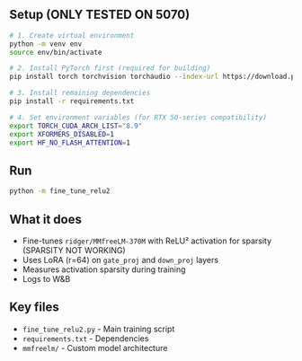 ## Setup (ONLY TESTED ON 5070)

```bash
# 1. Create virtual environment
python -m venv env
source env/bin/activate

# 2. Install PyTorch first (required for building)
pip install torch torchvision torchaudio --index-url https://download.pytorch.org/whl/cu120

# 3. Install remaining dependencies
pip install -r requirements.txt

# 4. Set environment variables (for RTX 50-series compatibility)
export TORCH_CUDA_ARCH_LIST="8.9"
export XFORMERS_DISABLED=1
export HF_NO_FLASH_ATTENTION=1
```

## Run

```bash
python -m fine_tune_relu2
```

## What it does

- Fine-tunes `ridger/MMfreeLM-370M` with ReLU² activation for sparsity (SPARSITY NOT WORKING)
- Uses LoRA (r=64) on `gate_proj` and `down_proj` layers  
- Measures activation sparsity during training
- Logs to W&B

## Key files

- `fine_tune_relu2.py` - Main training script
- `requirements.txt` - Dependencies
- `mmfreelm/` - Custom model architecture
